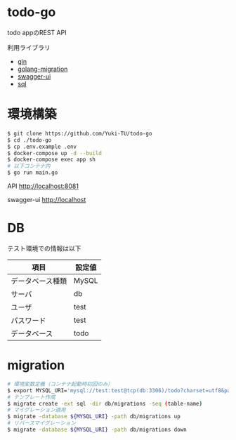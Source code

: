 # todo-go
todo appのREST API

利用ライブラリ
- [gin](https://pkg.go.dev/github.com/gin-gonic/gin)
- [golang-migration](https://github.com/golang-migrate/migrate)
- [swagger-ui](https://swagger.io/tools/swagger-ui/)
- [sql](https://pkg.go.dev/database/sql)

# 環境構築

```sh
$ git clone https://github.com/Yuki-TU/todo-go
$ cd ./todo-go
$ cp .env.example .env
$ docker-compose up -d --build
$ docker-compose exec app sh
# 以下コンテナ内
$ go run main.go
```

API
[http://localhost:8081](http://localhost:8081)

swagger-ui
[http://localhost](http://localhost)


# DB

テスト環境での情報は以下

|項目|設定値|
|---|---|
|データベース種類|MySQL|
|サーバ|db|
|ユーザ|test|
|パスワード|test|
|データベース|todo|

# migration

```sh
# 環境変数定義（コンテナ起動時初回のみ）
$ export MYSQL_URI='mysql://test:test@tcp(db:3306)/todo?charset=utf8&parseTime=true&loc=Asia%2FTokyo'
# テンプレート作成
$ migrate create -ext sql -dir db/migrations -seq (table-name)
# マイグレーション適用
$ migrate -database ${MYSQL_URI} -path db/migrations up
# リバースマイグレーション
$ migrate -database ${MYSQL_URI} -path db/migrations down
```
